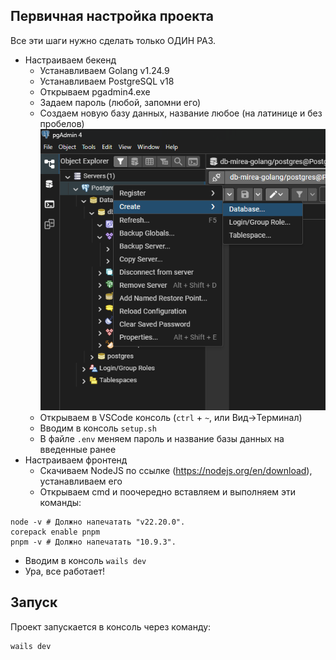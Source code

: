 ## Первичная настройка проекта

Все эти шаги нужно сделать только ОДИН РАЗ.

- Настраиваем бекенд
  - Устанавливаем Golang v1.24.9
  - Устанавливаем PostgreSQL v18
  - Открываем pgadmin4.exe
  - Задаем пароль (любой, запомни его)
  - Создаем новую базу данных, название любое (на латинице и без пробелов)
    ![create-db](./docs/create-db.png)
  - Открываем в VSCode консоль (`ctrl` + `~`, или Вид->Терминал)
  - Вводим в консоль `setup.sh`
  - В файле `.env` меняем пароль и название базы данных на введенные ранее
- Настраиваем фронтенд
  - Скачиваем NodeJS по ссылке (https://nodejs.org/en/download), устанавливаем его
  - Открываем cmd и поочередно вставляем и выполняем эти команды:

```pwsh
node -v # Должно напечатать "v22.20.0".
corepack enable pnpm
pnpm -v # Должно напечатать "10.9.3".
```

- Вводим в консоль `wails dev`
- Ура, все работает!

## Запуск

Проект запускается в консоль через команду:

```bash
wails dev
```
